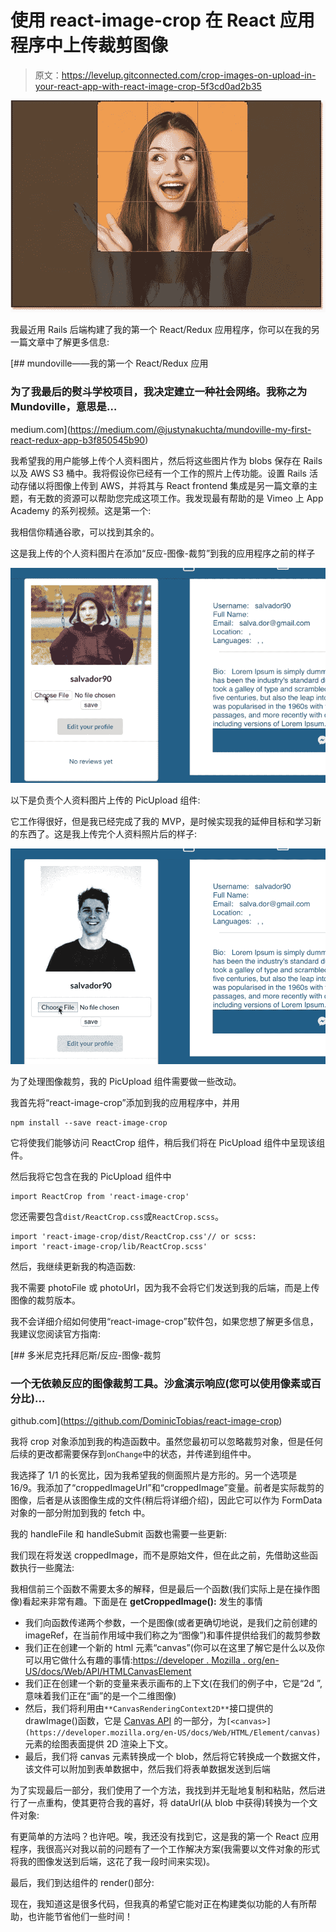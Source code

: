 # 使用 react-image-crop 在 React 应用程序中上传裁剪图像

> 原文：<https://levelup.gitconnected.com/crop-images-on-upload-in-your-react-app-with-react-image-crop-5f3cd0ad2b35>

![](img/f5bbe82d8e8ee4237152bd89c86ab1ba.png)

我最近用 Rails 后端构建了我的第一个 React/Redux 应用程序，你可以在我的另一篇文章中了解更多信息:

[](https://medium.com/@justynakuchta/mundoville-my-first-react-redux-app-b3f850545b90) [## mundoville——我的第一个 React/Redux 应用

### 为了我最后的熨斗学校项目，我决定建立一种社会网络。我称之为 Mundoville，意思是…

medium.com](https://medium.com/@justynakuchta/mundoville-my-first-react-redux-app-b3f850545b90) 

我希望我的用户能够上传个人资料图片，然后将这些图片作为 blobs 保存在 Rails 以及 AWS S3 桶中。我将假设你已经有一个工作的照片上传功能。设置 Rails 活动存储以将图像上传到 AWS，并将其与 React frontend 集成是另一篇文章的主题，有无数的资源可以帮助您完成这项工作。我发现最有帮助的是 Vimeo 上 App Academy 的系列视频。这是第一个:

我相信你精通谷歌，可以找到其余的。

这是我上传的个人资料图片在添加“反应-图像-裁剪”到我的应用程序之前的样子

![](img/8efc89bc1a3fc46a457d67386c187f80.png)

以下是负责个人资料图片上传的 PicUpload 组件:

它工作得很好，但是我已经完成了我的 MVP，是时候实现我的延伸目标和学习新的东西了。这是我上传完个人资料照片后的样子:

![](img/0034d0612a0a56d01c1c5041dfd3dde3.png)

为了处理图像裁剪，我的 PicUpload 组件需要做一些改动。

我首先将“react-image-crop”添加到我的应用程序中，并用

```
npm install --save react-image-crop
```

它将使我们能够访问 ReactCrop 组件，稍后我们将在 PicUpload 组件中呈现该组件。

然后我将它包含在我的 PicUpload 组件中

```
import ReactCrop from 'react-image-crop'
```

您还需要包含`dist/ReactCrop.css`或`ReactCrop.scss`。

```
import 'react-image-crop/dist/ReactCrop.css'// or scss:
import 'react-image-crop/lib/ReactCrop.scss'
```

然后，我继续更新我的构造函数:

我不需要 photoFile 或 photoUrl，因为我不会将它们发送到我的后端，而是上传图像的裁剪版本。

我不会详细介绍如何使用“react-image-crop”软件包，如果您想了解更多信息，我建议您阅读官方指南:

[](https://github.com/DominicTobias/react-image-crop) [## 多米尼克托拜厄斯/反应-图像-裁剪

### 一个无依赖反应的图像裁剪工具。沙盒演示响应(您可以使用像素或百分比)…

github.com](https://github.com/DominicTobias/react-image-crop) 

我将 crop 对象添加到我的构造函数中。虽然您最初可以忽略裁剪对象，但是任何后续的更改都需要保存到`onChange`中的状态，并传递到组件中。

我选择了 1/1 的长宽比，因为我希望我的侧面照片是方形的。另一个选项是 16/9。我添加了“croppedImageUrl”和“croppedImage”变量。前者是实际裁剪的图像，后者是从该图像生成的文件(稍后将详细介绍)，因此它可以作为 FormData 对象的一部分附加到我的 fetch 中。

我的 handleFile 和 handleSubmit 函数也需要一些更新:

我们现在将发送 croppedImage，而不是原始文件，但在此之前，先借助这些函数执行一些魔法:

我相信前三个函数不需要太多的解释，但是最后一个函数(我们实际上是在操作图像)看起来非常有趣。下面是在 **getCroppedImage():** 发生的事情

*   我们向函数传递两个参数，一个是图像(或者更确切地说，是我们之前创建的 imageRef，在当前作用域中我们称之为“图像”)和事件提供给我们的裁剪参数
*   我们正在创建一个新的 html 元素“canvas”(你可以在这里了解它是什么以及你可以用它做什么有趣的事情:[https://developer . Mozilla . org/en-US/docs/Web/API/HTMLCanvasElement](https://developer.mozilla.org/en-US/docs/Web/API/HTMLCanvasElement)
*   我们正在创建一个新的变量来表示画布的上下文(在我们的例子中，它是“2d ”,意味着我们正在“画”的是一个二维图像)
*   然后，我们将利用由`**CanvasRenderingContext2D**`接口提供的 drawImage()函数，它是 [Canvas API](https://developer.mozilla.org/en-US/docs/Web/API/Canvas_API) 的一部分，为`[<canvas>](https://developer.mozilla.org/en-US/docs/Web/HTML/Element/canvas)`元素的绘图表面提供 2D 渲染上下文。
*   最后，我们将 canvas 元素转换成一个 blob，然后将它转换成一个数据文件，该文件可以附加到表单数据中，然后我们将表单数据发送到后端

为了实现最后一部分，我们使用了一个方法，我找到并无耻地复制和粘贴，然后进行了一点重构，使其更符合我的喜好，将 dataUrl(从 blob 中获得)转换为一个文件对象:

有更简单的方法吗？也许吧。唉，我还没有找到它，这是我的第一个 React 应用程序，我很高兴对我以前的问题有了一个工作解决方案(我需要以文件对象的形式将我的图像发送到后端，这花了我一段时间来实现)。

最后，我们到达组件的 render()部分:

现在，我知道这是很多代码，但我真的希望它能对正在构建类似功能的人有所帮助，也许能节省他们一些时间！